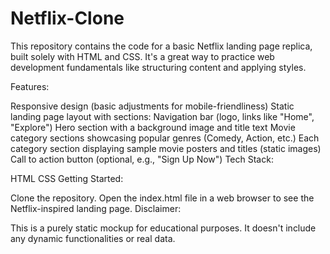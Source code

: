 # Netflix-Clone

This repository contains the code for a basic Netflix landing page replica, built solely with HTML and CSS. It's a great way to practice web development fundamentals like structuring content and applying styles.

Features:

Responsive design (basic adjustments for mobile-friendliness)
Static landing page layout with sections:
Navigation bar (logo, links like "Home", "Explore")
Hero section with a background image and title text
Movie category sections showcasing popular genres (Comedy, Action, etc.)
Each category section displaying sample movie posters and titles (static images)
Call to action button (optional, e.g., "Sign Up Now")
Tech Stack:

HTML
CSS
Getting Started:

Clone the repository.
Open the index.html file in a web browser to see the Netflix-inspired landing page.
Disclaimer:

This is a purely static mockup for educational purposes. It doesn't include any dynamic functionalities or real data.
